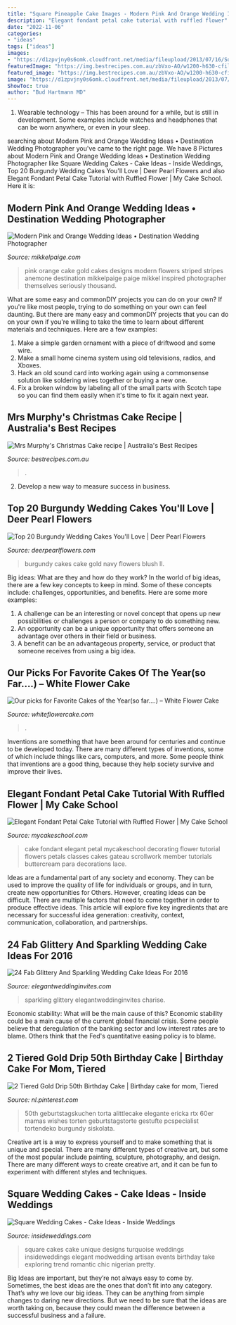 ```yaml
---
title: "Square Pineapple Cake Images - Modern Pink And Orange Wedding Ideas • Destination Wedding Photographer"
description: "Elegant fondant petal cake tutorial with ruffled flower"
date: "2022-11-06"
categories:
- "ideas"
tags: ["ideas"]
images:
- "https://d1zpvjny0s6omk.cloudfront.net/media/fileupload/2013/07/16/SquareCake9.jpg"
featuredImage: "https://img.bestrecipes.com.au/zbVxo-AO/w1200-h630-cfill/br/2016/11/mrs-murphys-christmas-cake-recipe-507199-1.jpg"
featured_image: "https://img.bestrecipes.com.au/zbVxo-AO/w1200-h630-cfill/br/2016/11/mrs-murphys-christmas-cake-recipe-507199-1.jpg"
image: "https://d1zpvjny0s6omk.cloudfront.net/media/fileupload/2013/07/16/SquareCake9.jpg"
ShowToc: true
author: "Bud Hartmann MD"
---
```



1. Wearable technology – This has been around for a while, but is still in development. Some examples include watches and headphones that can be worn anywhere, or even in your sleep.

	

		
searching about Modern Pink and Orange Wedding Ideas • Destination Wedding Photographer you've came to the right page. We have 8 Pictures about Modern Pink and Orange Wedding Ideas • Destination Wedding Photographer like Square Wedding Cakes - Cake Ideas - Inside Weddings, Top 20 Burgundy Wedding Cakes You&#039;ll Love | Deer Pearl Flowers and also Elegant Fondant Petal Cake Tutorial with Ruffled Flower | My Cake School. Here it is:
		
    
## Modern Pink And Orange Wedding Ideas • Destination Wedding Photographer

<img loading=lazy src="https://www.mikkelpaige.com/wp-content/uploads/2015/07/mikkelpaige-orange_pink-florida_wedding_photo_details_0026.jpg" onerror="this.onerror=null;this.src='https://tse1.mm.bing.net/th?id=OIP.Zvm4TsfQJTyU7kudlVflfwHaLF&amp;pid=15.1';" alt="Modern Pink and Orange Wedding Ideas • Destination Wedding Photographer">

_Source: mikkelpaige.com_

>pink orange cake gold cakes designs modern flowers striped stripes anemone destination mikkelpaige paige mikkel inspired photographer themselves seriously thousand. 

	

What are some easy and commonDIY projects you can do on your own?
If you're like most people, trying to do something on your own can feel daunting. But there are many easy and commonDIY projects that you can do on your own if you're willing to take the time to learn about different materials and techniques. Here are a few examples:
1. Make a simple garden ornament with a piece of driftwood and some wire.
2. Make a small home cinema system using old televisions, radios, and Xboxes.
3. Hack an old sound card into working again using a commonsense solution like soldering wires together or buying a new one.
4. Fix a broken window by labeling all of the small parts with Scotch tape so you can find them easily when it's time to fix it again next year.

    
## Mrs Murphy&#039;s Christmas Cake Recipe | Australia&#039;s Best Recipes

<img loading=lazy src="https://img.bestrecipes.com.au/zbVxo-AO/w1200-h630-cfill/br/2016/11/mrs-murphys-christmas-cake-recipe-507199-1.jpg" onerror="this.onerror=null;this.src='https://tse3.mm.bing.net/th?id=OIP.OBolLKVURF2LKWkeSO_bPwHaFj&amp;pid=15.1';" alt="Mrs Murphy&#039;s Christmas Cake recipe | Australia&#039;s Best Recipes">

_Source: bestrecipes.com.au_

>. 

	

2. Develop a new way to measure success in business.

    
## Top 20 Burgundy Wedding Cakes You&#039;ll Love | Deer Pearl Flowers

<img loading=lazy src="http://www.deerpearlflowers.com/wp-content/uploads/2017/12/Burgundy-wedding-cake-idea-19.jpg" onerror="this.onerror=null;this.src='https://tse2.mm.bing.net/th?id=OIP.hTVKRXNRI9TsdEZwaKfTDAHaLH&amp;pid=15.1';" alt="Top 20 Burgundy Wedding Cakes You&#039;ll Love | Deer Pearl Flowers">

_Source: deerpearlflowers.com_

>burgundy cakes cake gold navy flowers blush ll. 

	

Big ideas: What are they and how do they work?
In the world of big ideas, there are a few key concepts to keep in mind. Some of these concepts include: challenges, opportunities, and benefits. Here are some more examples:
1. A challenge can be an interesting or novel concept that opens up new possibilities or challenges a person or company to do something new. 
2. An opportunity can be a unique opportunity that offers someone an advantage over others in their field or business. 
3. A benefit can be an advantageous property, service, or product that someone receives from using a big idea.

    
## Our Picks For Favorite Cakes Of The Year(so Far….) – White Flower Cake

<img loading=lazy src="https://whiteflowercake.com/wp-content/uploads/2010/09/webbrooke8-768x1152.jpg" onerror="this.onerror=null;this.src='https://tse3.mm.bing.net/th?id=OIP.LR8GcdEM8n95gqvvHUJYmAHaLH&amp;pid=15.1';" alt="Our picks for Favorite Cakes of the Year(so far….) – White Flower Cake">

_Source: whiteflowercake.com_

>. 

	

Inventions are something that have been around for centuries and continue to be developed today. There are many different types of inventions, some of which include things like cars, computers, and more. Some people think that inventions are a good thing, because they help society survive and improve their lives.

    
## Elegant Fondant Petal Cake Tutorial With Ruffled Flower | My Cake School

<img loading=lazy src="http://www.mycakeschool.com/images/2013/05/1-2013-collage4-554x1280.jpg" onerror="this.onerror=null;this.src='https://tse3.mm.bing.net/th?id=OIP.F146EpvPMlsOjUtRfggB3AHaRH&amp;pid=15.1';" alt="Elegant Fondant Petal Cake Tutorial with Ruffled Flower | My Cake School">

_Source: mycakeschool.com_

>cake fondant elegant petal mycakeschool decorating flower tutorial flowers petals classes cakes gateau scrollwork member tutorials buttercream para decorations lace. 

	

Ideas are a fundamental part of any society and economy. They can be used to improve the quality of life for individuals or groups, and in turn, create new opportunities for Others. However, creating ideas can be difficult. There are multiple factors that need to come together in order to produce effective ideas. This article will explore five key ingredients that are necessary for successful idea generation: creativity, context, communication, collaboration, and partnerships.

    
## 24 Fab Glittery And Sparkling Wedding Cake Ideas For 2016

<img loading=lazy src="https://www.elegantweddinginvites.com/wedding-blog/wp-content/uploads/2015/12/one-tiered-gold-sparkle-wedding-cake.jpg" onerror="this.onerror=null;this.src='https://tse4.mm.bing.net/th?id=OIP.J6DHcruSW35w9oK3OopXnAHaLH&amp;pid=15.1';" alt="24 Fab Glittery And Sparkling Wedding Cake Ideas For 2016">

_Source: elegantweddinginvites.com_

>sparkling glittery elegantweddinginvites charise. 

	

Economic stability: What will be the main cause of this?
Economic stability could be a main cause of the current global financial crisis. Some people believe that deregulation of the banking sector and low interest rates are to blame. Others think that the Fed's quantitative easing policy is to blame.

    
## 2 Tiered Gold Drip 50th Birthday Cake | Birthday Cake For Mom, Tiered

<img loading=lazy src="https://i.pinimg.com/736x/c8/5f/2d/c85f2dc0fc5b0858452f14a38ff8047d.jpg" onerror="this.onerror=null;this.src='https://tse1.mm.bing.net/th?id=OIP.ffmKcPXJdLMVPZhRhL0JiwHaKS&amp;pid=15.1';" alt="2 Tiered Gold Drip 50th Birthday Cake | Birthday cake for mom, Tiered">

_Source: nl.pinterest.com_

>50th geburtstagskuchen torta alittlecake elegante ericka rtx 60er mamas wishes torten geburtstagstorte gestufte pcspecialist tortendeko burgundy siskolata. 

	

Creative art is a way to express yourself and to make something that is unique and special. There are many different types of creative art, but some of the most popular include painting, sculpture, photography, and design. There are many different ways to create creative art, and it can be fun to experiment with different styles and techniques.

    
## Square Wedding Cakes - Cake Ideas - Inside Weddings

<img loading=lazy src="https://d1zpvjny0s6omk.cloudfront.net/media/fileupload/2013/07/16/SquareCake9.jpg" onerror="this.onerror=null;this.src='https://tse3.mm.bing.net/th?id=OIP.z611IofcK2DzdCPxEcmoRgHaJ7&amp;pid=15.1';" alt="Square Wedding Cakes - Cake Ideas - Inside Weddings">

_Source: insideweddings.com_

>square cakes cake unique designs turquoise weddings insideweddings elegant modwedding artisan events birthday take exploring trend romantic chic nigerian pretty. 

	

Big Ideas are important, but they’re not always easy to come by. Sometimes, the best ideas are the ones that don’t fit into any category. That’s why we love our big ideas. They can be anything from simple changes to daring new directions. But we need to be sure that the ideas are worth taking on, because they could mean the difference between a successful business and a failure.

